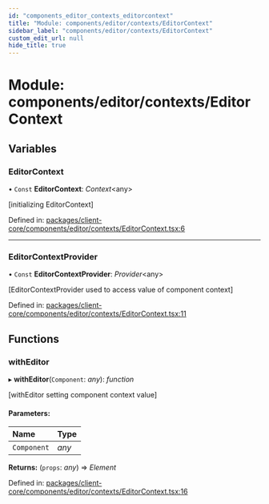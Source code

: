 ```yaml
---
id: "components_editor_contexts_editorcontext"
title: "Module: components/editor/contexts/EditorContext"
sidebar_label: "components/editor/contexts/EditorContext"
custom_edit_url: null
hide_title: true
---
```


# Module: components/editor/contexts/EditorContext

## Variables

### EditorContext

• `Const` **EditorContext**: *Context*<any\>

[initializing EditorContext]

Defined in: [packages/client-core/components/editor/contexts/EditorContext.tsx:6](https://github.com/xr3ngine/xr3ngine/blob/56376a778/packages/client-core/components/editor/contexts/EditorContext.tsx#L6)

___

### EditorContextProvider

• `Const` **EditorContextProvider**: *Provider*<any\>

[EditorContextProvider used to access value of component context]

Defined in: [packages/client-core/components/editor/contexts/EditorContext.tsx:11](https://github.com/xr3ngine/xr3ngine/blob/56376a778/packages/client-core/components/editor/contexts/EditorContext.tsx#L11)

## Functions

### withEditor

▸ **withEditor**(`Component`: *any*): *function*

[withEditor setting component context value]

#### Parameters:

Name | Type |
:------ | :------ |
`Component` | *any* |

**Returns:** (`props`: *any*) => *Element*

Defined in: [packages/client-core/components/editor/contexts/EditorContext.tsx:16](https://github.com/xr3ngine/xr3ngine/blob/56376a778/packages/client-core/components/editor/contexts/EditorContext.tsx#L16)
